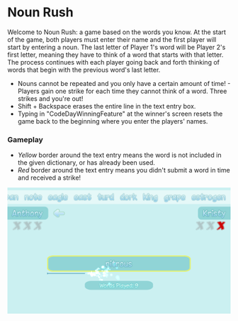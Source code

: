 # Noun Rush
Welcome to Noun Rush: a game based on the words you know. At the start of the game, both players must enter their name and the first player will start by entering a noun. The last letter of Player 1's word will be Player 2's first letter, meaning they have to think of a word that starts with that letter. The process continues with each player going back and forth thinking of words that begin with the previous word's last letter.

- Nouns cannot be repeated and you only have a certain amount of time! - Players gain one strike for each time they cannot think of a word. Three strikes and you're out!
- Shift + Backspace erases the entire line in the text entry box.
- Typing in "CodeDayWinningFeature" at the winner's screen resets the game back to the beginning where you enter the players' names.

### Gameplay
  - *Yellow* border around the text entry means the word is not included in the given dictionary, or has already been used.
  - *Red* border around the text entry means you didn't submit a word in time and received a strike!

![Noun Rush Screenshot](/NounRushScreenshot.png?raw=true "Screenshot")

